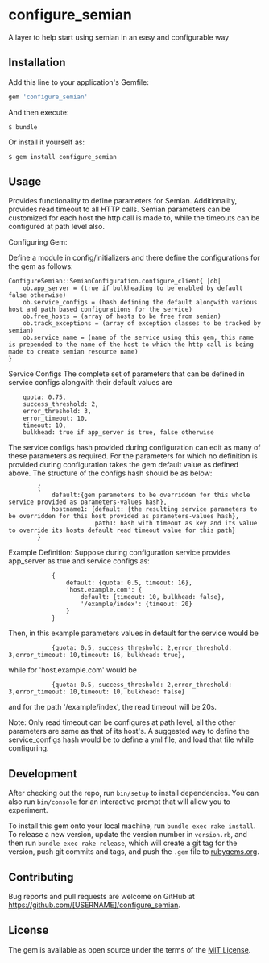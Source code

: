 # configure_semian
A layer to help start using semian in an easy and configurable way

## Installation

Add this line to your application's Gemfile:

```ruby
gem 'configure_semian'
```

And then execute:

    $ bundle

Or install it yourself as:

    $ gem install configure_semian

## Usage

Provides functionality to define parameters for Semian. Additionality, provides read timeout to all HTTP calls.
Semian parameters can be customized for each host the http call is made to, while the timeouts can be configured at path level also.

Configuring Gem:

Define a module in config/initializers and there define the configurations for the gem as follows:

	ConfigureSemian::SemianConfiguration.configure_client{ |ob|
		ob.app_server = (true if bulkheading to be enabled by default false otherwise)
		ob.service_configs = (hash defining the default alongwith various host and path based configurations for the service)
		ob.free_hosts = (array of hosts to be free from semian)
		ob.track_exceptions = (array of exception classes to be tracked by semian)
		ob.service_name = (name of the service using this gem, this name is prepended to the name of the host to which the http call is being made to create semian resource name)
	}

Service Configs
	The complete set of parameters that can be defined in service configs alongwith their default values are

		quota: 0.75,
        success_threshold: 2,
        error_threshold: 3,
        error_timeout: 10,
        timeout: 10,
        bulkhead: true if app_server is true, false otherwise

The service configs hash provided during configuration can edit as many of these parameters as required. For the parameters for which no definition is provided during configuration takes the gem default value as defined above.
		The structure of the configs hash should be as below:

			{
				default:{gem parameters to be overridden for this whole service provided as parameters-values hash},
				hostname1: {default: {the resulting service parameters to be overridden for this host provided as parameters-values hash},
							path1: hash with timeout as key and its value to override its hosts default read timeout value for this path}
			}
Example Definition:
			 Suppose during configuration service provides app_server as true and service configs as:

				{
					default: {quota: 0.5, timeout: 16},
					'host.example.com': {
						default: {timeout: 10, bulkhead: false},
						'/example/index': {timeout: 20}
					}
				}

Then, in this example parameters values in default for the service would be

				{quota: 0.5, success_threshold: 2,error_threshold: 3,error_timeout: 10,timeout: 16, bulkhead: true},
while for 'host.example.com' would be

				{quota: 0.5, success_threshold: 2,error_threshold: 3,error_timeout: 10,timeout: 10, bulkhead: false}
and for the path '/example/index', the read timeout will be 20s.

Note: Only read timeout can be configures at path level, all the other parameters are same as that of its host's.
A suggested way to define the service_configs hash would be to define a yml file, and load that file while configuring.

## Development

After checking out the repo, run `bin/setup` to install dependencies. You can also run `bin/console` for an interactive prompt that will allow you to experiment.

To install this gem onto your local machine, run `bundle exec rake install`. To release a new version, update the version number in `version.rb`, and then run `bundle exec rake release`, which will create a git tag for the version, push git commits and tags, and push the `.gem` file to [rubygems.org](https://rubygems.org).

## Contributing

Bug reports and pull requests are welcome on GitHub at https://github.com/[USERNAME]/configure_semian.

## License

The gem is available as open source under the terms of the [MIT License](https://opensource.org/licenses/MIT).
